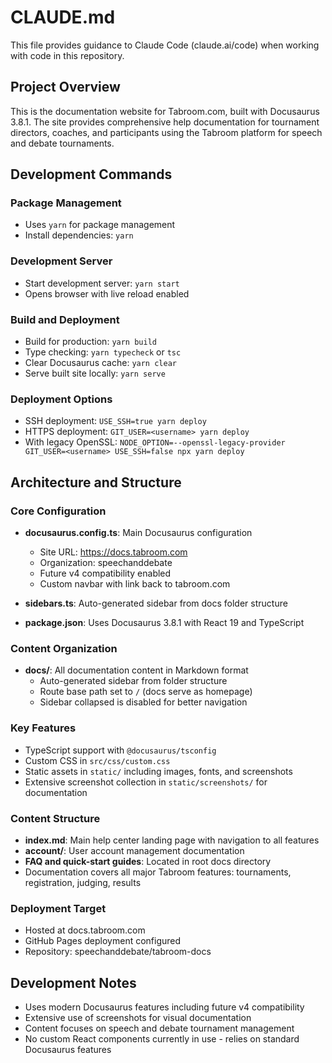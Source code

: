 # CLAUDE.md

This file provides guidance to Claude Code (claude.ai/code) when working with code in this repository.

## Project Overview

This is the documentation website for Tabroom.com, built with Docusaurus 3.8.1. The site provides comprehensive help documentation for tournament directors, coaches, and participants using the Tabroom platform for speech and debate tournaments.

## Development Commands

### Package Management
- Uses `yarn` for package management
- Install dependencies: `yarn`

### Development Server
- Start development server: `yarn start`
- Opens browser with live reload enabled

### Build and Deployment
- Build for production: `yarn build`
- Type checking: `yarn typecheck` or `tsc`
- Clear Docusaurus cache: `yarn clear`
- Serve built site locally: `yarn serve`

### Deployment Options
- SSH deployment: `USE_SSH=true yarn deploy`
- HTTPS deployment: `GIT_USER=<username> yarn deploy`
- With legacy OpenSSL: `NODE_OPTION=--openssl-legacy-provider GIT_USER=<username> USE_SSH=false npx yarn deploy`

## Architecture and Structure

### Core Configuration
- **docusaurus.config.ts**: Main Docusaurus configuration
  - Site URL: https://docs.tabroom.com
  - Organization: speechanddebate
  - Future v4 compatibility enabled
  - Custom navbar with link back to tabroom.com

- **sidebars.ts**: Auto-generated sidebar from docs folder structure
- **package.json**: Uses Docusaurus 3.8.1 with React 19 and TypeScript

### Content Organization
- **docs/**: All documentation content in Markdown format
  - Auto-generated sidebar from folder structure
  - Route base path set to `/` (docs serve as homepage)
  - Sidebar collapsed is disabled for better navigation

### Key Features
- TypeScript support with `@docusaurus/tsconfig`
- Custom CSS in `src/css/custom.css`
- Static assets in `static/` including images, fonts, and screenshots
- Extensive screenshot collection in `static/screenshots/` for documentation

### Content Structure
- **index.md**: Main help center landing page with navigation to all features
- **account/**: User account management documentation
- **FAQ and quick-start guides**: Located in root docs directory
- Documentation covers all major Tabroom features: tournaments, registration, judging, results

### Deployment Target
- Hosted at docs.tabroom.com
- GitHub Pages deployment configured
- Repository: speechanddebate/tabroom-docs

## Development Notes

- Uses modern Docusaurus features including future v4 compatibility
- Extensive use of screenshots for visual documentation
- Content focuses on speech and debate tournament management
- No custom React components currently in use - relies on standard Docusaurus features